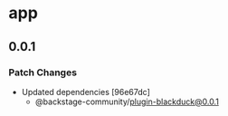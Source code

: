 # app

## 0.0.1

### Patch Changes

- Updated dependencies [96e67dc]
  - @backstage-community/plugin-blackduck@0.0.1

